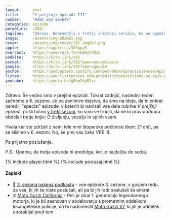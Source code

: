 ```yaml
---
layout: 	post
title:  	"V prejšnji epizodi III"
number: 	"#202 aka S05E49"
categories:	epizode
permalink:	/202/
tagline: 	"Zdravo. Dobrodošli v tretji inštanci seriala, ko se spominjamo, kaj smo v prejšnjih epizodah povedali v rubriki ''V prejšnji epizodi''. Tokrat smo v tretji sezoni ob tretji knjigi."
image:		/assets/img/202@2x.jpg
cover:		/assets/img/cover/202 img@2x.png
apple:		https://apple.co/3J9gpy5
overcast:	https://overcast.fm/+beHjPlDsU
podkite:	https://kite.link/202
pocket:		https://kite.link/202?open=pocketcasts
google:		https://kite.link/202?open=google
anchor:		https://podcasters.spotify.com/pod/show/opravicujemose/episodes/V-prejnji-epizodi-III-e2i3h1h
listen:		https://www.listennotes.com/podcasts/opravičujemo-se-za/v-prejšnji-epizodi-iii-eV1Cw7G6Y-3/embed/
youtube:	https://youtu.be/gRkmJdyR1rc
---
```


Zdravo. Še vedno smo v prejšni epizodi. Tokrat zadnjič, naslednji teden začnemo s 6. sezono. Je pa zanimivo dejstvo, da smo na idejo, da bi enkrat naredili "special" epizode, v katerih bi nanizali vse dele rubrike *V prejšnji epizodi*, prišli točno [v tretji sezoni](../sezona/03/), ko smo se trudili, da ne bi prav dodobra obdelali tretje knjie: O življenju, vesolju in sploh vsem. 

Hvala ker ste zdržali z nami tele mini štoparske počitnice (beri: 21 dni), pa se slišimo v 6. sezoni. No, še prej vas čaka VPE III. 

Pa prijetno poslušanje.  

P.S.: Upamo, da tretja epizoda ni predolga, ker je najdaljša do sedaj. 

{% include player.html %}
{% include poslusaj.html %}

<!--break-->

#### Zapiski

- 🔗 [3. sezona našega podkasta](https://opravicujemo.se/sezona/03/) - vse epizode 3. sezone, v gosjem redu, za vse, ki jih še niste poslušali, ali pa bi jih radi poslušali še enkrat
- 🤓 [Moto Guzzi California](https://www.autoevolution.com/moto/moto-guzzi-california-850-1972.html#) - Peli je iskal 1. generacijo legendarnega motorja, ki je bil zasnovan v sodelovanju s prometnim oddelkom losangeleške policije, da bi nadomestil [Moto Guzzi V7](https://en.wikipedia.org/wiki/Moto_Guzzi_V7_Sport), ki jih je oddelek uporabljal pred tem 
